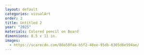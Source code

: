 ```yaml
---
layout: default
categories: visualArt
order: 2
title: Untitled 2
year: "2025"
materials: Colored pencil on Board
dimensions: 8.5 x 11 in.
images:
  - https://ucarecdn.com/80a50faa-b5f2-48ee-95db-6305d6e594ae/
---
```

